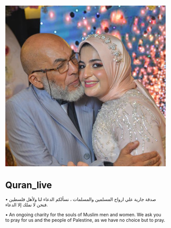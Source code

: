 ![](https://github.com/sadkaa/m/blob/main/images/logo.png.jpg)
# Quran_live
• صدقة جارية علي ارواح المسلمين والمسلمات ، نسألكم الدعاء لنا ولأهل  فلسطين فنحن لا نملك إلا الدعاء.

• An ongoing charity for the souls of Muslim men and women. We ask you to pray for us and the people of Palestine, as we have no choice but to pray.
